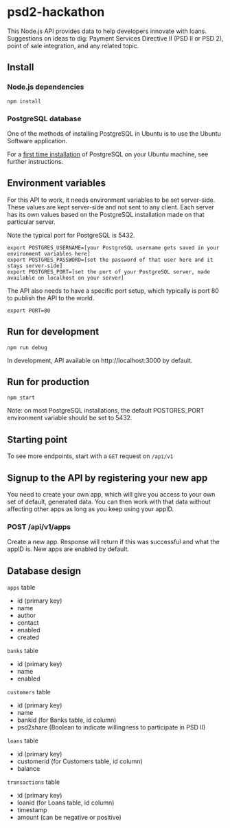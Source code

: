 # psd2-hackathon
This Node.js API provides data to help developers innovate with loans. Suggestions on ideas to dig: Payment Services Directive II (PSD II or PSD 2), point of sale integration, and any related topic.

## Install

### Node.js dependencies
```
npm install
```

### PostgreSQL database
One of the methods of installing PostgreSQL in Ubuntu is to use the Ubuntu Software application.

For a [first time installation](POSTGRESQL) of PostgreSQL on your Ubuntu machine, see further instructions.

## Environment variables
For this API to work, it needs environment variables to be set server-side. These values are kept server-side and not sent to any client. Each server has its own values based on the PostgreSQL installation made on that particular server.

Note the typical port for PostgreSQL is 5432.

```
export POSTGRES_USERNAME=[your PostgreSQL username gets saved in your environment variables here]
export POSTGRES_PASSWORD=[set the password of that user here and it stays server-side]
export POSTGRES_PORT=[set the port of your PostgreSQL server, made available on localhost on your server]
```

The API also needs to have a specific port setup, which typically is port 80 to publish the API to the world.

```
export PORT=80
```

## Run for development
```
npm run debug
```

In development, API available on http://localhost:3000 by default.

## Run for production
```
npm start
```

Note: on most PostgreSQL installations, the default POSTGRES_PORT environment variable should be set to 5432.

## Starting point
To see more endpoints, start with a `GET` request on `/api/v1`

## Signup to the API by registering your new app
You need to create your own app, which will give you access to your own set of default, generated data. You can then work with that data without affecting other apps as long as you keep using your appID.

### POST /api/v1/apps
Create a new app. Response will return if this was successful and what the appID is. New apps are enabled by default.

## Database design
`apps` table
- id (primary key)
- name
- author
- contact
- enabled
- created

`banks` table
- id (primary key)
- name
- enabled

`customers` table
-	id (primary key)
-	name
- bankid (for Banks table, id column)
-	psd2share (Boolean to indicate willingness to participate in PSD II)

`loans` table
-	id (primary key)
-	customerid (for Customers table, id column)
-	balance

`transactions` table
-	id (primary key)
-	loanid (for Loans table, id column)
-	timestamp
-	amount (can be negative or positive)
